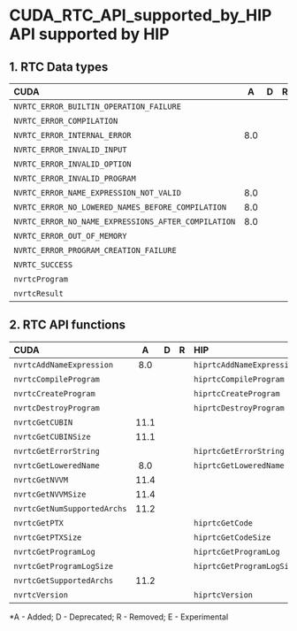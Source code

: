 # CUDA_RTC_API_supported_by_HIP API supported by HIP

## **1. RTC Data types**

|**CUDA**|**A**|**D**|**R**|**HIP**|**A**|**D**|**R**|**E**|
|:--|:-:|:-:|:-:|:--|:-:|:-:|:-:|:-:|
|`NVRTC_ERROR_BUILTIN_OPERATION_FAILURE`| | | |`HIPRTC_ERROR_BUILTIN_OPERATION_FAILURE`|2.6.0| | | |
|`NVRTC_ERROR_COMPILATION`| | | |`HIPRTC_ERROR_COMPILATION`|2.6.0| | | |
|`NVRTC_ERROR_INTERNAL_ERROR`|8.0| | |`HIPRTC_ERROR_INTERNAL_ERROR`|2.6.0| | | |
|`NVRTC_ERROR_INVALID_INPUT`| | | |`HIPRTC_ERROR_INVALID_INPUT`|2.6.0| | | |
|`NVRTC_ERROR_INVALID_OPTION`| | | |`HIPRTC_ERROR_INVALID_OPTION`|2.6.0| | | |
|`NVRTC_ERROR_INVALID_PROGRAM`| | | |`HIPRTC_ERROR_INVALID_PROGRAM`|2.6.0| | | |
|`NVRTC_ERROR_NAME_EXPRESSION_NOT_VALID`|8.0| | |`HIPRTC_ERROR_NAME_EXPRESSION_NOT_VALID`|2.6.0| | | |
|`NVRTC_ERROR_NO_LOWERED_NAMES_BEFORE_COMPILATION`|8.0| | |`HIPRTC_ERROR_NO_LOWERED_NAMES_BEFORE_COMPILATION`|2.6.0| | | |
|`NVRTC_ERROR_NO_NAME_EXPRESSIONS_AFTER_COMPILATION`|8.0| | |`HIPRTC_ERROR_NO_NAME_EXPRESSIONS_AFTER_COMPILATION`|2.6.0| | | |
|`NVRTC_ERROR_OUT_OF_MEMORY`| | | |`HIPRTC_ERROR_OUT_OF_MEMORY`|2.6.0| | | |
|`NVRTC_ERROR_PROGRAM_CREATION_FAILURE`| | | |`HIPRTC_ERROR_PROGRAM_CREATION_FAILURE`|2.6.0| | | |
|`NVRTC_SUCCESS`| | | |`HIPRTC_SUCCESS`|2.6.0| | | |
|`nvrtcProgram`| | | |`hiprtcProgram`|2.6.0| | | |
|`nvrtcResult`| | | |`hiprtcResult`|2.6.0| | | |

## **2. RTC API functions**

|**CUDA**|**A**|**D**|**R**|**HIP**|**A**|**D**|**R**|**E**|
|:--|:-:|:-:|:-:|:--|:-:|:-:|:-:|:-:|
|`nvrtcAddNameExpression`|8.0| | |`hiprtcAddNameExpression`|2.6.0| | | |
|`nvrtcCompileProgram`| | | |`hiprtcCompileProgram`|2.6.0| | | |
|`nvrtcCreateProgram`| | | |`hiprtcCreateProgram`|2.6.0| | | |
|`nvrtcDestroyProgram`| | | |`hiprtcDestroyProgram`|2.6.0| | | |
|`nvrtcGetCUBIN`|11.1| | | | | | | |
|`nvrtcGetCUBINSize`|11.1| | | | | | | |
|`nvrtcGetErrorString`| | | |`hiprtcGetErrorString`|2.6.0| | | |
|`nvrtcGetLoweredName`|8.0| | |`hiprtcGetLoweredName`|2.6.0| | | |
|`nvrtcGetNVVM`|11.4| | | | | | | |
|`nvrtcGetNVVMSize`|11.4| | | | | | | |
|`nvrtcGetNumSupportedArchs`|11.2| | | | | | | |
|`nvrtcGetPTX`| | | |`hiprtcGetCode`|2.6.0| | | |
|`nvrtcGetPTXSize`| | | |`hiprtcGetCodeSize`|2.6.0| | | |
|`nvrtcGetProgramLog`| | | |`hiprtcGetProgramLog`|2.6.0| | | |
|`nvrtcGetProgramLogSize`| | | |`hiprtcGetProgramLogSize`|2.6.0| | | |
|`nvrtcGetSupportedArchs`|11.2| | | | | | | |
|`nvrtcVersion`| | | |`hiprtcVersion`|2.6.0| | | |


\*A - Added; D - Deprecated; R - Removed; E - Experimental